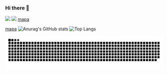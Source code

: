### Hi there 👋

<!--
**fernandogong/fernandogong** is a ✨ _special_ ✨ repository because its `README.md` (this file) appears on your GitHub profile.

Here are some ideas to get you started:

- 🔭 I’m currently working on ...
- 🌱 I’m currently learning ...
- 👯 I’m looking to collaborate on ...
- 🤔 I’m looking for help with ...
- 💬 Ask me about ...
- 📫 How to reach me: ...
- 😄 Pronouns: ...
- ⚡ Fun fact: ...
-->
<div>
  <img height="180em" src="https://github-readme-stats.vercel.app/api?username=fernandogong&show_icons=true&theme=dracula">
  <img height="180em" src="https://github-readme-stats.vercel.app/api/top-langs/?username=fernandogong&langs_count=8&theme=dracula">
  <a href="https://www.google.com/search?q=mapa&rlz=1C1GCEU_pt-BRBR1016BR1051&oq=mapa&aqs=chrome..69i57j0i271l3.336j0j7&sourceid=chrome&ie=UTF-8">mapa</a>
</div>


[mapa](https://www.google.com/search?q=mapa&rlz=1C1GCEU_pt-BRBR1016BR1051&oq=mapa&aqs=chrome..69i57j0i271l3.336j0j7&sourceid=chrome&ie=UTF-8)
![Anurag's GitHub stats](https://github-readme-stats.vercel.app/api?username=fernandogong&show_icons=true&theme=dracula)
![Top Langs](https://github-readme-stats.vercel.app/api/top-langs/?username=fernandogong&langs_count=8)

![Snake animation](https://github.com/fernandogong/fernandogong/blob/output/github-contribution-grid-snake.svg)
